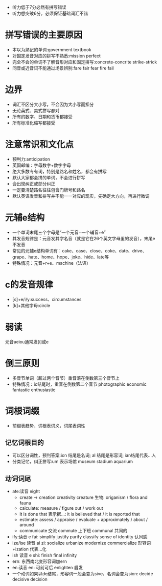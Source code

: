 * 听力低于7分必然有拼写错误
* 听力想突破6分，必须保证基础词汇不错

# 拼写错误的主要原因

* 本以为熟记的单词:government textbook
* 对固定发音对应的拼写不熟悉:mission perfect
* 完全不会的单词不了解音形对应和固定拼写:concrete-concrite strike-strick
* 同音或近音词不能通过场景辨别:fare fair fear fire fail

# 边界

* 词汇不区分大小写，不会因为大小写而扣分
* 无论英式、美式拼写都对
* 所有的数字、日期和货币都接受
* 所有标准化缩写都接受

# 注意常识和文化点

* 预判力:anticipation
* 英国邮编：字母数字+数字字母
* 绝大多数专有词，特别是路名和姓名，都会有拼写
* 默认大家都会拼的单词，不会进行拼写
* 会出现纠正或部分纠正
* 一定要清楚路名往往包含门牌号和路名
* 默认英语发音和拼写并不能一一对应的现实，先确定大方向，再进行微调

# 元辅e结构

* 一个单词末尾三个字母是“一个元音+一个辅音+e”
* 其发音规律是：元音发其字名音（就是它在26个英文字母里的发音），末尾e不发音
* 常见的元辅e结构单词有：cake、case、close、coke、date、drive、grape、hate、home、hope、joke、hide、late等
* 特殊情况：元音+r+e、machine（法语）

# c的发音规律

* [s]+e/i/y:success、circumstances
* [k]+其他字母:circle

# 弱读

元音aeiou通常发[i]或e

# 倒三原则

* 多音节单词（超过两个音节）重音落在倒数第三个音节上
* 特殊情况：ic结尾时，重音在倒数第二个音节 photographic economic fantastic enthusiastic
  
# 词根词缀

* 前缀表趋势，词根表词义，词尾表词性

## 记忆词根目的

* 可以区分词性，预判答案:ion 结尾是名词; al 结尾是形容词; ian结尾代表...人
* 分类记忆，纠正拼写:um 表示场馆 museum stadium aquarium

## 动词词尾

* ate:读音 eight
    * create -> creation creativity creature 生物: origanism / flora and fauna
    * calculate: measure / figure out / work out
    * it is done that 表示据...: it is believed that / it is reported that
    * estimate: assess / appraise / evaluate +  approximately / about / around
    * communicate 交流 commute 上下班 communal 共同的
* ify:读音 e fai: simplify justify purify classify sense of identity 认同感
* ize/ise 读音 ai zi: socialize urbanize modernize commercialize 形容词+ization 代表...化
* ish 读音 e shi: finish final infinity
* ern: 东西南北变形容词加ern
* en:读音 en: 可前可后 enlighten 启发
* 一个动词如果以de结尾，形容词一般会变为sive，名词会变为sion: decide decisive decision
